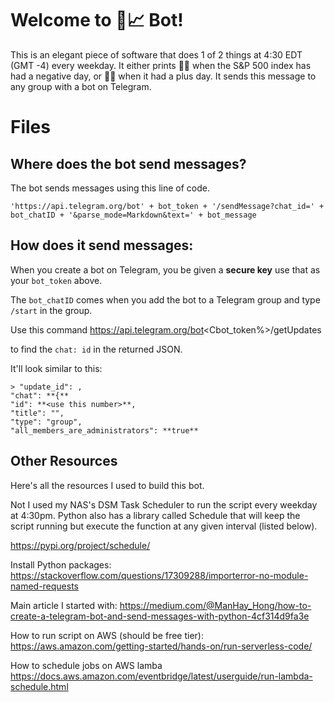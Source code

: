 # Welcome to 🌈📈 Bot!

This is an elegant piece of software that does 1 of 2 things at 4:30 EDT (GMT -4) every weekday. It either prints 🌈🐻 when the S&P 500 index has had a negative day, or 🌈🐂 when it had a plus day. It sends this message to any group with a bot on Telegram.

# Files

## Where does the bot send messages?

The bot sends messages using this line of code.

	'https://api.telegram.org/bot' + bot_token + '/sendMessage?chat_id=' + bot_chatID + '&parse_mode=Markdown&text=' + bot_message


## How does it send messages:

When you create a bot on Telegram, you be given a **secure key** use that as your ``bot_token`` above.

The ``bot_chatID`` comes when you add the bot to a Telegram group and type ``/start`` in the group.

Use this command
	https://api.telegram.org/bot<Cbot_token%>/getUpdates

to find the ``chat: id`` in the returned JSON.
	
It'll look similar to this:

	> "update_id": ,
	"chat": **{**
	"id": **<use this number>**,
	"title": "",
	"type": "group",
	"all_members_are_administrators": **true**

## Other Resources

Here's all the resources I used to build this bot.

Not I used my NAS's DSM Task Scheduler to run the script every weekday at 4:30pm. Python also has a library called Schedule that will keep the script running but execute the function at any given interval (listed below).

https://pypi.org/project/schedule/

Install Python packages:
https://stackoverflow.com/questions/17309288/importerror-no-module-named-requests

Main article I started with:
https://medium.com/@ManHay_Hong/how-to-create-a-telegram-bot-and-send-messages-with-python-4cf314d9fa3e

How to run script on AWS (should be free tier):
https://aws.amazon.com/getting-started/hands-on/run-serverless-code/

How to schedule jobs on AWS lamba
https://docs.aws.amazon.com/eventbridge/latest/userguide/run-lambda-schedule.html
